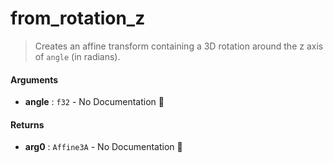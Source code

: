 # from\_rotation\_z

>  Creates an affine transform containing a 3D rotation around the z axis of
>  `angle` (in radians).

#### Arguments

- **angle** : `f32` \- No Documentation 🚧

#### Returns

- **arg0** : `Affine3A` \- No Documentation 🚧